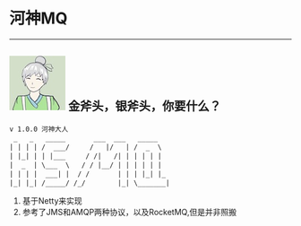 # 河神MQ
---
![a](zg/hs.jpeg) 金斧头，银斧头，你要什么？
---
```
v 1.0.0 河神大人
 _   _   _____       ___  ___   _____    
| | | | /  ___/     /   |/   | /  _  \   
| |_| | | |___     / /|   /| | | | | |   
|  _  | \___  \   / / |__/ | | | | | |   
| | | |  ___| |  / /       | | | |_| |_  
|_| |_| /_____/ /_/        |_| \_______|  
```
1. 基于Netty来实现
2. 参考了JMS和AMQP两种协议，以及RocketMQ,但是并非照搬
